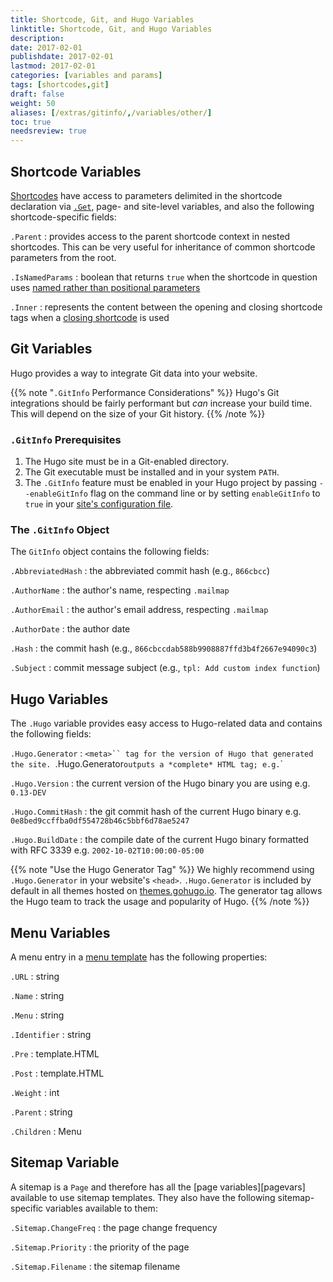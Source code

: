 ```yaml
---
title: Shortcode, Git, and Hugo Variables
linktitle: Shortcode, Git, and Hugo Variables
description:
date: 2017-02-01
publishdate: 2017-02-01
lastmod: 2017-02-01
categories: [variables and params]
tags: [shortcodes,git]
draft: false
weight: 50
aliases: [/extras/gitinfo/,/variables/other/]
toc: true
needsreview: true
---
```


## Shortcode Variables

[Shortcodes][shortcodes] have access to parameters delimited in the shortcode declaration via [`.Get`][getfunction], page- and site-level variables, and also the following shortcode-specific fields:

`.Parent`
: provides access to the parent shortcode context in nested shortcodes. This can be very useful for inheritance of common shortcode parameters from the root.

`.IsNamedParams`
: boolean that returns `true` when the shortcode in question uses [named rather than positional parameters][shortcodes]

`.Inner`
: represents the content between the opening and closing shortcode tags when a [closing shortcode][markdownshortcode] is used

## Git Variables

Hugo provides a way to integrate Git data into your website.

{{% note "`.GitInfo` Performance Considerations"  %}}
Hugo's Git integrations should be fairly performant but *can* increase your build time. This will depend on the size of your Git history.
{{% /note %}}

### `.GitInfo` Prerequisites

1. The Hugo site must be in a Git-enabled directory.
2. The Git executable must be installed and in your system `PATH`.
3. The `.GitInfo` feature must be enabled in your Hugo project by passing `--enableGitInfo` flag on the command line or by setting `enableGitInfo` to `true` in your [site's configuration file][configuration].

### The `.GitInfo` Object

The `GitInfo` object contains the following fields:

`.AbbreviatedHash`
: the abbreviated commit hash (e.g., `866cbcc`)

`.AuthorName`
: the author's name, respecting `.mailmap`

`.AuthorEmail`
: the author's email address, respecting `.mailmap`

`.AuthorDate`
: the author date

`.Hash`
: the commit hash (e.g., `866cbccdab588b9908887ffd3b4f2667e94090c3`)

`.Subject`
: commit message subject (e.g., `tpl: Add custom index function`)

## Hugo Variables

The `.Hugo` variable provides easy access to Hugo-related data and contains the following fields:

`.Hugo.Generator`
: `<meta>`` tag for the version of Hugo that generated the site. `.Hugo.Generator` outputs a *complete* HTML tag; e.g. `<meta name="generator" content="Hugo 0.18" />`

`.Hugo.Version`
: the current version of the Hugo binary you are using e.g. `0.13-DEV`<br>

`.Hugo.CommitHash`
: the git commit hash of the current Hugo binary e.g. `0e8bed9ccffba0df554728b46c5bbf6d78ae5247`

`.Hugo.BuildDate`
: the compile date of the current Hugo binary formatted with RFC 3339 e.g. `2002-10-02T10:00:00-05:00`<br>

{{% note "Use the Hugo Generator Tag" %}}
We highly recommend using `.Hugo.Generator` in your website's `<head>`. `.Hugo.Generator` is included by default in all themes hosted on [themes.gohugo.io](http://themes.gohugo.io). The generator tag allows the Hugo team to track the usage and popularity of Hugo.
{{% /note %}}

## Menu Variables

A menu entry in a [menu template][] has the following properties:

`.URL`
: string

`.Name`
: string

`.Menu`
: string

`.Identifier`
: string

`.Pre`
: template.HTML

`.Post`
: template.HTML

`.Weight`
: int

`.Parent`
: string

`.Children`
: Menu

## Sitemap Variable

A sitemap is a `Page` and therefore has all the [page variables][pagevars] available to use sitemap templates. They also have the following sitemap-specific variables available to them:

`.Sitemap.ChangeFreq`
: the page change frequency

`.Sitemap.Priority`
: the priority of the page

`.Sitemap.Filename`
: the sitemap filename


[configuration]: /getting-started/configuration/
[getfunction]: /functions/get/
[markdownshortcode]: /content-management/shortcodes/#shortcodes-with-markdown
[menu template]: /templates/menu-templates/
[shortcodes]: /templates/shortcode-templates/